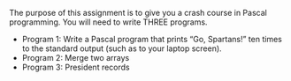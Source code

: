 The purpose of this assignment is to give you a crash course in Pascal programming. You will 
need to write THREE programs.
+ Program 1: Write a Pascal program that prints “Go, Spartans!” ten times to the standard output (such as to 
your laptop screen). 
+ Program 2: Merge two arrays
+ Program 3: President records 
